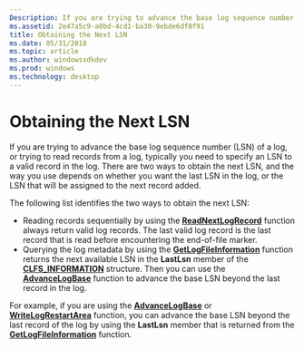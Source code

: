 ```yaml
---
Description: If you are trying to advance the base log sequence number (LSN) of a log, or trying to read records from a log, typically you need to specify an LSN to a valid record in the log.
ms.assetid: 2e47a5c9-a0bd-4cd1-ba30-9ebde6df0f91
title: Obtaining the Next LSN
ms.date: 05/31/2018
ms.topic: article
ms.author: windowssdkdev
ms.prod: windows
ms.technology: desktop
---
```


# Obtaining the Next LSN

If you are trying to advance the base log sequence number (LSN) of a log, or trying to read records from a log, typically you need to specify an LSN to a valid record in the log. There are two ways to obtain the next LSN, and the way you use depends on whether you want the last LSN in the log, or the LSN that will be assigned to the next record added.

The following list identifies the two ways to obtain the next LSN:

-   Reading records sequentially by using the [**ReadNextLogRecord**](/windows/win32/Clfsw32/nf-clfsw32-readnextlogrecord?branch=master) function always return valid log records. The last valid log record is the last record that is read before encountering the end-of-file marker.
-   Querying the log metadata by using the [**GetLogFileInformation**](/windows/win32/Clfsw32/nf-clfsw32-getlogfileinformation?branch=master) function returns the next available LSN in the **LastLsn** member of the [**CLFS\_INFORMATION**](/windows/win32/Clfs/ns-clfs-_cls_information?branch=master) structure. Then you can use the [**AdvanceLogBase**](/windows/win32/Clfsw32/nf-clfsw32-advancelogbase?branch=master) function to advance the base LSN beyond the last record in the log.

For example, if you are using the [**AdvanceLogBase**](/windows/win32/Clfsw32/nf-clfsw32-advancelogbase?branch=master) or [**WriteLogRestartArea**](/windows/win32/Clfsw32/nf-clfsw32-writelogrestartarea?branch=master) function, you can advance the base LSN beyond the last record of the log by using the **LastLsn** member that is returned from the [**GetLogFileInformation**](/windows/win32/Clfsw32/nf-clfsw32-getlogfileinformation?branch=master) function.

 

 



